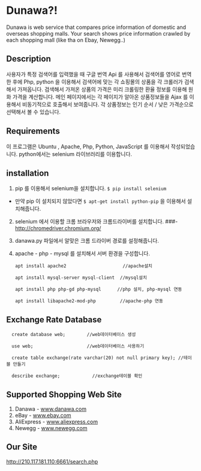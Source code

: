 # Dunawa?!
 Dunawa is web service that compares price information of domestic and overseas shopping malls.
 Your search shows price information crawled by each shopping mall (like tha on Ebay, Newegg..)

## Description
  사용자가 특정 검색어를 입력했을 때 구글 번역 Api 를 사용해서 검색어를 영어로 번역한 후에
 Php, python 을 이용해서 검색어에 맞는 각 쇼핑몰의 상품을 각 크롤러가 검색해서 가져옵니다.
  검색해서 가져온 상품의 가격은 미리 크롤링한 환율 정보를 이용해 원화 가격을 계산합니다.
  메인 페이지에서는 각 페이지가 알아온 상품정보들을 Ajax 를 이용해서 비동기적으로 호출해서 보여줍니다.
  각 상품정보는 인기 순서 / 낮은 가격순으로 선택해서 볼 수 있습니다.
  
 
## Requirements
 이 프로그램은 Ubuntu , Apache, Php, Python, JavaScript 를 이용해서 작성되었습니다.
 python에서는 selenium 라이브러리를 이용합니다.

## installation
 1. pip 를 이용해서 selenium을 설치합니다. 
 `$ pip install selenium`
  - 만약 pip 이 설치되지 않았다면 `$ apt-get install python-pip` 을 이용해서 설치해줍니다.
  
 2. selenium 에서 이용할 크롬 브라우저와 크롬드라이버를 설치합니다.
###- http://chromedriver.chromium.org/
 
 3. danawa.py 파일에서 알맞은 크롬 드라이버 경로를 설정해줍니다.
 
 4. apache - php - mysql 를 설치해서 서버 환경을 구성합니다.
 
        apt install apache2                     //apache설치

        apt install mysql-server mysql-client  //mysql설치

        apt install php php-gd php-mysql      //php 설치, php-mysql 연동

        apt install libapache2-mod-php	       //apache-php 연동 
  
## Exchange Rate Database 
      create database web;	      //web데이터베이스 생성
      
      use web;	                  //web데이터베이스 사용하기
      
      create table exchange(rate varchar(20) not null primary key);	//테이블 만들기
      
      describe exchange;        	//exchange테이블 확인

## Supported Shopping Web Site
 1. Danawa - www.danawa.com
 2. eBay - www.ebay.com
 3. AliExpress - www.aliexpress.com
 4. Newegg - www.newegg.com

## Our Site
http://210.117.181.110:6661/search.php
